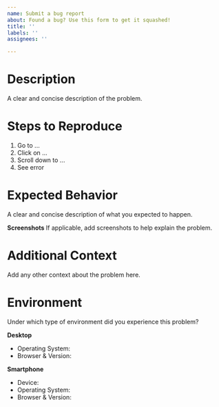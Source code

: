 ```yaml
---
name: Submit a bug report
about: Found a bug? Use this form to get it squashed!
title: ''
labels: ''
assignees: ''

---
```


# Description 
A clear and concise description of the problem.

# Steps to Reproduce
1. Go to ...
2. Click on ...
3. Scroll down to ...
4. See error

# Expected Behavior
A clear and concise description of what you expected to happen.

**Screenshots**
If applicable, add screenshots to help explain the problem.

# Additional Context
Add any other context about the problem here.

# Environment
Under which type of environment did you experience this problem?

**Desktop**
 - Operating System:
 - Browser & Version:

**Smartphone**
 - Device:
 - Operating System:
 - Browser & Version:
